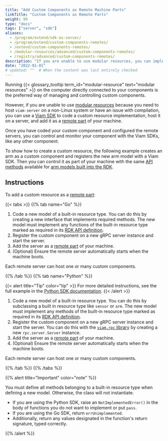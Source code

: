 ```yaml
---
title: "Add Custom Components as Remote Machine Parts"
linkTitle: "Custom Components as Remote Parts"
weight: 99
type: "docs"
tags: ["server", "sdk"]
aliases:
  - /program/extend/sdk-as-server/
  - /program/extend/custom-components-remotes/
  - /extend/custom-components-remotes/
  - /modular-resources/advanced/custom-components-remotes/
  - /registry/advanced/custom-components-remotes/
description: "If you are unable to use modular resources, you can implement custom components and register them on a server configured as a remote of your machine."
date: "2022-01-01"
# updated: ""  # When the content was last entirely checked
---
```


Running {{< glossary_tooltip term_id="modular-resource" text="modular resources" >}} on the computer directly connected to your components is the preferred way of managing and controlling custom components.

However, if you are unable to use [modular resources](/operate/get-started/other-hardware/) because you need to host `viam-server` on a non-Linux system or have an issue with compilation, you can use a [Viam SDK](/dev/reference/sdks/) to code a custom resource implementation, host it on a server, and add it as a [remote part](/operate/reference/architecture/parts/) of your machine.

Once you have coded your custom component and configured the remote servers, you can control and monitor your component with the Viam SDKs, like any other component.

To show how to create a custom resource, the following example creates an arm as a custom component and registers the new arm model with a Viam SDK.
Then you can control it as part of your machine with the same [API methods](/dev/reference/apis/components/arm/#api) available for [arm models built into the RDK](/operate/reference/components/arm/#configuration).

## Instructions

To add a custom resource as a [remote part](/operate/reference/architecture/parts/):

{{< tabs >}}
{{% tab name="Go" %}}

1. Code a new model of a built-in resource type.
   You can do this by creating a new interface that implements required methods.
   The new model must implement any functions of the built-in resource type marked as required in its [RDK API definition](/dev/reference/apis/).
2. Register the custom component on a new gRPC server instance and start the server.
3. Add the server as a [remote part](/operate/reference/architecture/parts/) of your machine.
4. (Optional) Ensure the remote server automatically starts when the machine boots.

Each remote server can host one or many custom components.

{{% /tab %}}
{{% tab name="Python" %}}

{{< alert title="Tip" color="tip" >}}
For more detailed instructions, see the full example in the [Python SDK documentation](https://python.viam.dev/examples/example.html#subclass-a-component).
{{< /alert >}}

1. Code a new model of a built-in resource type.
   You can do this by subclassing a built in resource type like `sensor` or `arm`.
   The new model must implement any methods of the built-in resource type marked as required in its [RDK API definition](/dev/reference/apis/).
1. Register the custom component on a new gRPC server instance and start the server.
   You can do this with the [`viam.rpc` library](https://python.viam.dev/autoapi/viam/rpc/index.html) by creating a new `rpc.server.Server` instance.
1. Add the server as a [remote part](/operate/reference/architecture/parts/) of your machine.
1. (Optional) Ensure the remote server automatically starts when the machine boots.

Each remote server can host one or many custom components.

{{% /tab %}}
{{% /tabs %}}

{{% alert title="Important" color="note" %}}

You must define all methods belonging to a built-in resource type when defining a new model.
Otherwise, the class will not instantiate.

- If you are using the Python SDK, raise an `NotImplementedError()` in the body of functions you do not want to implement or put `pass`.
- If you are using the Go SDK, return `errUnimplemented`.
- Additionally, return any values designated in the function's return signature, typed correctly.

{{% /alert %}}
